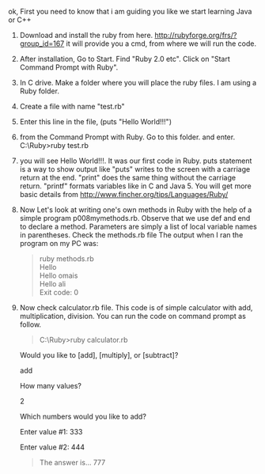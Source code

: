 ok, First you need to know that i am guiding you like we start learning Java or C++

1. Download and install the ruby from here. http://rubyforge.org/frs/?group_id=167
it will provide you a cmd, from where we will run the code.

2. After installation, Go to Start. Find "Ruby 2.0 etc". Click on "Start Command Prompt with Ruby". 

3. In C drive. Make a folder where you will place the ruby files. I am using a Ruby folder.

4. Create a file with name "test.rb"

5. Enter this line in the file, (puts "Hello World!!!")

6. from the Command Prompt with Ruby. Go to this folder. and enter. C:\Ruby>ruby test.rb

7. you will see Hello World!!!. It was our first code in Ruby.
   puts statement is a way to show output like
   "puts" writes to the screen with a carriage return at the end. 
   "print" does the same thing without the carriage return. 
   "printf" formats variables like in C and Java 5.
   You will get more basic details from http://www.fincher.org/tips/Languages/Ruby/

8. Now Let's look at writing one's own methods in Ruby with the help of a simple program p008mymethods.rb. Observe that we    use def and end to declare a method. Parameters are simply a list of local variable names in parentheses.
   Check the methods.rb file
   The output when I ran the program on my PC was:
   >ruby methods.rb  
   Hello  
   Hello omais  
   Hello ali  
   >Exit code: 0 

9. Now check calculator.rb file. This code is of simple calculator with add, multiplication, division. You can run the       code on command prompt as follow.
   >C:\Ruby>ruby calculator.rb

   Would you like to [add], [multiply], or [subtract]?
   
   add
   
   How many values?
   
   2
   
   Which numbers would you like to add?
   
   Enter value #1: 333
   
   Enter value #2: 444
   
   >The answer is... 777
